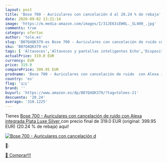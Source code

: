 ```yaml
---
layout: post
title: 'Bose 700 - Auriculares con cancelación d al 20.24 % de rebaja'
date: 2020-09-02 13:21:14
image: 'https://m.media-amazon.com/images/I/31JE63iEW0L._SL400_.jpg'
comments: true
category: ofertas
author: 'tole.es'
slug: 'B07Q4QK379-es Bose 700 - Auriculares con cancelación de ruido con Alexa...'
sku: 'B07Q4QK379-es'
tags: [ 'Altavoces','Altavoces y pantallas inteligentes Echo','Dispositivos Amazon','Dispositivos Amazon y Accesorios','Dispositivos de red','Electrónica','Equipos de audio y Hi-Fi','Informática','Pantallas inteligentes','Routers','Sistemas WiFi Mesh','alexa', ]
actualPrice: 319.0 EUR
currency: EUR
price: 319.0
comparePrice: 399.95 EUR
prodname: 'Bose 700 - Auriculares con cancelación de ruido  con Alexa integrada  Plata  Luxe Silver '
country: 'es'
flag: '🇪🇸'
brand: ''
buyurl: 'https://www.amazon.es/dp/B07Q4QK379/?tag=tolees-21'
descuento: '20.24'
average: '310.1225'
---
```


Tienes [Bose 700 - Auriculares con cancelación de ruido  con Alexa integrada  Plata  Luxe Silver ](https://www.amazon.es/dp/B07Q4QK379/?tag=tolees-21) con precio final de  319.0 EUR (original: 399.95 EUR) (20.24 %  de rebaja) aqui!

[![Bose 700 - Auriculares con cancelación d](https://m.media-amazon.com/images/I/31JE63iEW0L._SL400_.jpg)](https://www.amazon.es/dp/B07Q4QK379/?tag=tolees-21)

🔎:


[🛒 Comprar!!!](https://www.amazon.es/dp/B07Q4QK379/?tag=tolees-21)
